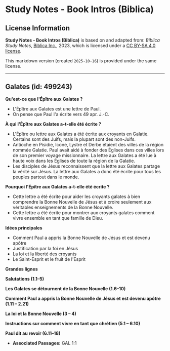# Study Notes - Book Intros (Biblica)

## License Information

**Study Notes - Book Intros (Biblica)** is based on and adapted from: _Biblica Study Notes_, [Biblica Inc.](https://www.biblica.com/), 2023, which is licensed under a [CC BY-SA 4.0 license](https://creativecommons.org/licenses/by-sa/4.0/legalcode.en).

This markdown version (created `2025-10-16`) is provided under the same license.



--------------------------------

## Galates (id: 499243)

**Qu'est\-ce que l'Épître aux** **Galates ?**

* L'Épître aux Galates est une lettre de Paul.
* On pense que Paul l'a écrite vers 49 apr. J.\-C.

**À qui l'Épître aux Galates a\-t\-elle été écrite ?**

* L'Épître ou lettre aux Galates a été écrite aux croyants en Galatie. Certains sont des Juifs, mais la plupart sont des non\-Juifs.
* Antioche en Pisidie, Icone, Lystre et Derbe étaient des villes de la région nommée Galatie. Paul avait aidé à fonder des Églises dans ces villes lors de son premier voyage missionnaire. La lettre aux Galates a été lue à haute voix dans les Églises de toute la région de la Galatie.
* Les disciples de Jésus reconnaissent que la lettre aux Galates partage la vérité sur Jésus. La lettre aux Galates a donc été écrite pour tous les peuples partout dans le monde.

**Pourquoi l'Épître aux Galates a\-t\-elle été écrite ?**

* Cette lettre a été écrite pour aider les croyants galates à bien comprendre la Bonne Nouvelle de Jésus et à croire seulement aux véritables enseignements de la Bonne Nouvelle.
* Cette lettre a été écrite pour montrer aux croyants galates comment vivre ensemble en tant que famille de Dieu.

**Idées principales**

* Comment Paul a appris la Bonne Nouvelle de Jésus et est devenu apôtre
* Justification par la foi en Jésus
* La loi et la liberté des croyants
* Le Saint\-Esprit et le fruit de l'Esprit

**Grandes lignes**

**Salutations (1\.1–5\)**

**Les Galates se détournent de la Bonne Nouvelle (1\.6–10\)**

**Comment Paul a appris la Bonne Nouvelle de Jésus et est devenu apôtre (1\.11 – 2\.21\)**

**La loi et la Bonne Nouvelle (3 – 4\)**

**Instructions sur comment vivre en tant que chrétien (5\.1 – 6\.10\)**

**Paul dit au revoir (6\.11–18\)**

* **Associated Passages:** GAL 1:1

